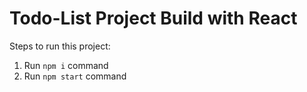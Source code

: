 # Todo-List Project Build with React

Steps to run this project:

1. Run `npm i` command
2. Run `npm start` command
